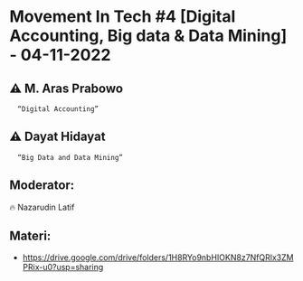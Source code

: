 # Movement In Tech #4 [Digital Accounting, Big data & Data Mining] -  04-11-2022

## ⚠️ M. Aras Prabowo
      “Digital Accounting” 

## ⚠️ Dayat Hidayat
      “Big Data and Data Mining”

## Moderator:
🔥 Nazarudin Latif

## Materi:
- https://drive.google.com/drive/folders/1H8RYo9nbHIOKN8z7NfQRlx3ZMPRix-u0?usp=sharing




